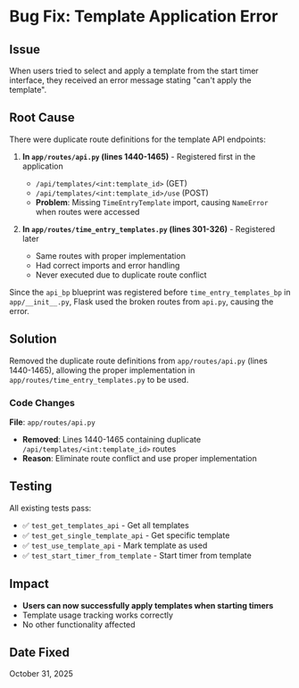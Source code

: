 # Bug Fix: Template Application Error

## Issue
When users tried to select and apply a template from the start timer interface, they received an error message stating "can't apply the template".

## Root Cause
There were duplicate route definitions for the template API endpoints:

1. **In `app/routes/api.py` (lines 1440-1465)** - Registered first in the application
   - `/api/templates/<int:template_id>` (GET)
   - `/api/templates/<int:template_id>/use` (POST)
   - **Problem**: Missing `TimeEntryTemplate` import, causing `NameError` when routes were accessed

2. **In `app/routes/time_entry_templates.py` (lines 301-326)** - Registered later
   - Same routes with proper implementation
   - Had correct imports and error handling
   - Never executed due to duplicate route conflict

Since the `api_bp` blueprint was registered before `time_entry_templates_bp` in `app/__init__.py`, Flask used the broken routes from `api.py`, causing the error.

## Solution
Removed the duplicate route definitions from `app/routes/api.py` (lines 1440-1465), allowing the proper implementation in `app/routes/time_entry_templates.py` to be used.

### Code Changes
**File**: `app/routes/api.py`
- **Removed**: Lines 1440-1465 containing duplicate `/api/templates/<int:template_id>` routes
- **Reason**: Eliminate route conflict and use proper implementation

## Testing
All existing tests pass:
- ✅ `test_get_templates_api` - Get all templates
- ✅ `test_get_single_template_api` - Get specific template
- ✅ `test_use_template_api` - Mark template as used
- ✅ `test_start_timer_from_template` - Start timer from template

## Impact
- **Users can now successfully apply templates when starting timers**
- Template usage tracking works correctly
- No other functionality affected

## Date Fixed
October 31, 2025

